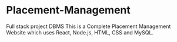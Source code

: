 # Placement-Management
Full stack project DBMS
This is a Complete Placement Management Website which uses React, Node.js, HTML, CSS and MySQL.
